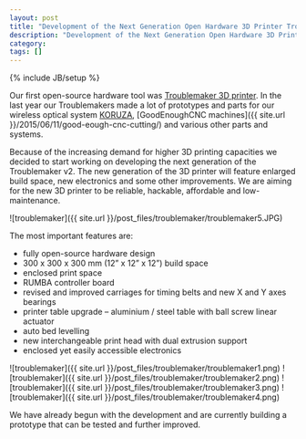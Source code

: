 ```yaml
---
layout: post
title: "Development of the Next Generation Open Hardware 3D Printer Troublemaker"
description: "Development of the Next Generation Open Hardware 3D Printer Troublemaker."
category: 
tags: []
---
```

{% include JB/setup %}

Our first open-source hardware tool was [Troublemaker 3D printer](http://www.thingiverse.com/thing:263814). In the last year our Troublemakers made a lot of prototypes and parts for our wireless optical system [KORUZA](http://koruza.net/), [GoodEnoughCNC machines]({{ site.url }}/2015/06/11/good-eough-cnc-cutting/) and various other parts and systems.

Because of the increasing demand for higher 3D printing capacities we decided to start working on developing the next generation of the Troublemaker v2. The new generation of the 3D printer will feature enlarged build space, new electronics and some other improvements. We are aiming for the new 3D printer to be reliable, hackable, affordable and low-maintenance.

![troublemaker]({{ site.url }}/post_files/troublemaker/troublemaker5.JPG)

The most important features are:

 * fully open-source hardware design
 * 300 x 300 x 300 mm (12” x 12” x 12”) build space
 * enclosed print space
 * RUMBA controller board
 * revised and improved carriages for timing belts and new X and Y axes bearings
 * printer table upgrade – aluminium / steel table with ball screw linear actuator
 * auto bed levelling
 * new interchangeable print head with dual extrusion support
 * enclosed yet easily accessible electronics
 
 ![troublemaker]({{ site.url }}/post_files/troublemaker/troublemaker1.png)
 ![troublemaker]({{ site.url }}/post_files/troublemaker/troublemaker2.png)
 ![troublemaker]({{ site.url }}/post_files/troublemaker/troublemaker3.png)
 ![troublemaker]({{ site.url }}/post_files/troublemaker/troublemaker4.png)

We have already begun with the development and are currently building a prototype that can be tested and further improved.
